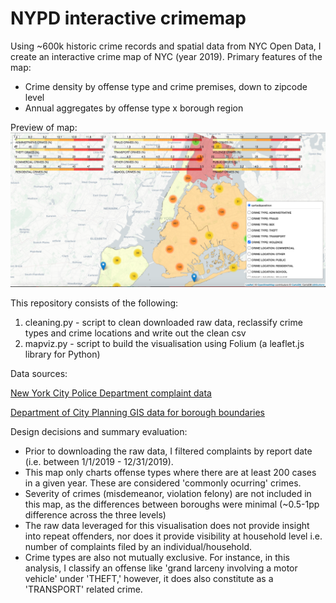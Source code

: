 # NYPD interactive crimemap

Using ~600k historic crime records and spatial data from NYC Open Data, I create an interactive crime map of NYC (year 2019). Primary features of the map:
- Crime density by offense type and crime premises, down to zipcode level
- Annual aggregates by offense type x borough region

Preview of map:
![](/crimemap.png)


This repository consists of the following:
1. cleaning.py - script to clean downloaded raw data, reclassify crime types and crime locations and write out the clean csv
2. mapviz.py - script to build the visualisation using Folium (a leaflet.js library for Python)

Data sources:

[New York City Police Department complaint data](https://data.cityofnewyork.us/Public-Safety/NYPD-Complaint-Data-Historic/qgea-i56i)

[Department of City Planning GIS data for borough boundaries](https://data.cityofnewyork.us/City-Government/Borough-Boundaries/tqmj-j8zm)

Design decisions and summary evaluation:
- Prior to downloading the raw data, I filtered complaints by report date (i.e. between 1/1/2019 - 12/31/2019).
- This map only charts offense types where there are at least 200 cases in a given year. These are considered 'commonly ocurring' crimes.
- Severity of crimes (misdemeanor, violation felony) are not included in this map, as the differences between boroughs were minimal (~0.5-1pp difference across the three levels)
- The raw data leveraged for this visualisation does not provide insight into repeat offenders, nor does it provide visibility at household level i.e. number of complaints filed by an individual/household. 
- Crime types are also not mutually exclusive. For instance, in this analysis, I classify an offense like 'grand larceny involving a motor vehicle' under 'THEFT,' however, it does also constitute as a 'TRANSPORT' related crime.
